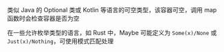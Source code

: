 类似 Java 的 Optional 类或 Kotlin 等语言的可空类型，该容器可空，调用 map 函数时会检查容器是否为空

在一些允许枚举类型的语言，如 Rust 中，Maybe 可能定义为 `Some(x)/None` 或 `Just(x)/Nothing`，可使用模式匹配处理
